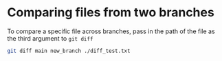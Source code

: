 # Comparing files from two branches

To compare a specific file across branches, pass
in the path of the file as the third argument to
`git diff` 

```sh
git diff main new_branch ./diff_test.txt
```
